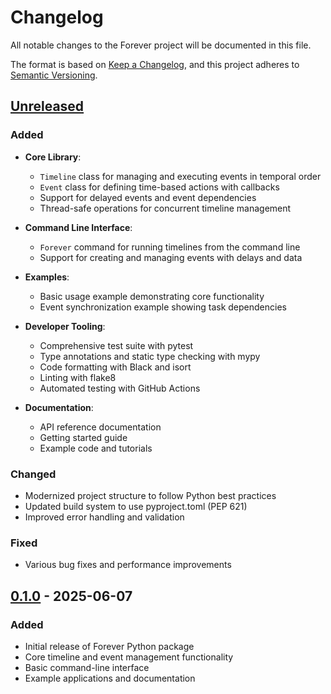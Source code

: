 # Changelog

All notable changes to the Forever project will be documented in this file.

The format is based on [Keep a Changelog](https://keepachangelog.com/en/1.0.0/),
and this project adheres to [Semantic Versioning](https://semver.org/spec/v2.0.0.html).

## [Unreleased]

### Added
- **Core Library**:
  - `Timeline` class for managing and executing events in temporal order
  - `Event` class for defining time-based actions with callbacks
  - Support for delayed events and event dependencies
  - Thread-safe operations for concurrent timeline management

- **Command Line Interface**:
  - `Forever` command for running timelines from the command line
  - Support for creating and managing events with delays and data

- **Examples**:
  - Basic usage example demonstrating core functionality
  - Event synchronization example showing task dependencies

- **Developer Tooling**:
  - Comprehensive test suite with pytest
  - Type annotations and static type checking with mypy
  - Code formatting with Black and isort
  - Linting with flake8
  - Automated testing with GitHub Actions

- **Documentation**:
  - API reference documentation
  - Getting started guide
  - Example code and tutorials

### Changed
- Modernized project structure to follow Python best practices
- Updated build system to use pyproject.toml (PEP 621)
- Improved error handling and validation

### Fixed
- Various bug fixes and performance improvements

## [0.1.0] - 2025-06-07
### Added
- Initial release of Forever Python package
- Core timeline and event management functionality
- Basic command-line interface
- Example applications and documentation

[Unreleased]: https://github.com/Forever/Forever/compare/v0.1.0...HEAD
[0.1.0]: https://github.com/Forever/Forever/releases/tag/v0.1.0
